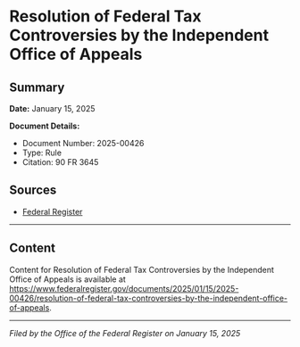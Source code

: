 # Resolution of Federal Tax Controversies by the Independent Office of Appeals

## Summary

**Date:** January 15, 2025

**Document Details:**
- Document Number: 2025-00426
- Type: Rule
- Citation: 90 FR 3645

## Sources
- [Federal Register](https://www.federalregister.gov/documents/2025/01/15/2025-00426/resolution-of-federal-tax-controversies-by-the-independent-office-of-appeals)

---

## Content

Content for Resolution of Federal Tax Controversies by the Independent Office of Appeals is available at https://www.federalregister.gov/documents/2025/01/15/2025-00426/resolution-of-federal-tax-controversies-by-the-independent-office-of-appeals.

---

*Filed by the Office of the Federal Register on January 15, 2025*
